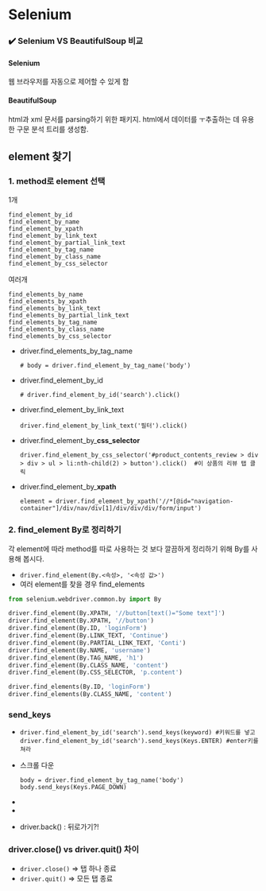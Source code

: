 # Selenium 

### :heavy_check_mark: Selenium VS BeautifulSoup 비교

####  Selenium

웹 브라우저를 자동으로 제어할 수 있게 함

#### BeautifulSoup

html과 xml 문서를 parsing하기 위한 패키지. html에서 데이터를 ㅜ추출하는 데 유용한 구문 분석 트리를 생성함.



## element 찾기

### 1. method로 element 선택

1개

```
find_element_by_id
find_element_by_name
find_element_by_xpath
find_element_by_link_text
find_element_by_partial_link_text
find_element_by_tag_name
find_element_by_class_name
find_element_by_css_selector
```

여러개

```
find_elements_by_name
find_elements_by_xpath
find_elements_by_link_text
find_elements_by_partial_link_text
find_elements_by_tag_name
find_elements_by_class_name
find_elements_by_css_selector
```



- driver.find_elements_by_tag_name

  ```
  # body = driver.find_element_by_tag_name('body')
  ```

- driver.find_element_by_id

  ```
  # driver.find_element_by_id('search').click()
  ```

- driver.find_element_by_link_text

  ```
  driver.find_element_by_link_text('필터').click()
  ```

  

- driver.find_element_by_**css_selector**

  ```
  driver.find_element_by_css_selector('#product_contents_review > div > div > ul > li:nth-child(2) > button').click()  #이 상품의 리뷰 탭 클릭
  ```

- driver.find_element_by_**xpath**

  ```
  element = driver.find_element_by_xpath('//*[@id="navigation-container"]/div/nav/div[1]/div/div/div/form/input')
  
  ```



### 2. find_element By로 정리하기

각 element에 따라 method를 따로 사용하는 것 보다 깔끔하게 정리하기 위해 By를 사용해 봅시다.

- `driver.find_element(By.<속성>, '<속성 값>')`
- 여러 element를 찾을 경우 find_elements

```python
from selenium.webdriver.common.by import By

driver.find_element(By.XPATH, '//button[text()="Some text"]')
driver.find_element(By.XPATH, '//button')
driver.find_element(By.ID, 'loginForm')
driver.find_element(By.LINK_TEXT, 'Continue')
driver.find_element(By.PARTIAL_LINK_TEXT, 'Conti')
driver.find_element(By.NAME, 'username')
driver.find_element(By.TAG_NAME, 'h1')
driver.find_element(By.CLASS_NAME, 'content')
driver.find_element(By.CSS_SELECTOR, 'p.content')

driver.find_elements(By.ID, 'loginForm')
driver.find_elements(By.CLASS_NAME, 'content')
```



### send_keys

- ```
  driver.find_element_by_id('search').send_keys(keyword) #키워드를 넣고
  driver.find_element_by_id('search').send_keys(Keys.ENTER) #enter키를 쳐라
  ```

- 스크롤 다운

  ```
  body = driver.find_element_by_tag_name('body')
  body.send_keys(Keys.PAGE_DOWN)
  ```

- 

- 

- driver.back() : 뒤로가기?!

### driver.close() vs driver.quit() 차이

- `driver.close()` => 탭 하나 종료
- `driver.quit()` => 모든 탭 종료